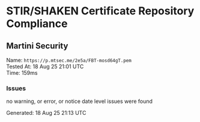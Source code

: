 # STIR/SHAKEN Certificate Repository Compliance

## Martini Security

Name: `https://p.mtsec.me/2e5a/FBT-mosd64gT.pem`\
Tested At: 18 Aug 25 21:01 UTC\
Time: 159ms

### Issues

no warning, or error, or notice date level issues were found

Generated: 18 Aug 25 21:13 UTC